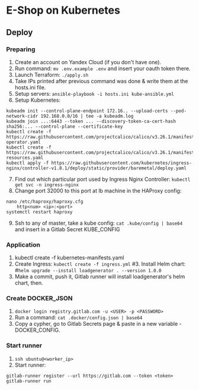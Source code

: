# E-Shop on Kubernetes

## Deploy

### Preparing
1. Create an account on Yandex Cloud (if you don't have one).
2. Run command:
`mv .env.example .env`
and insert your oauth token there.
3. Launch Terraform: `./apply.sh`
4. Take IPs printed after previous command was done & write them at the hosts.ini file.
5. Setup servers:
`ansible-playbook -i hosts.ini kube-ansible.yml`
6. Setup Kubernetes:
```
kubeadm init --control-plane-endpoint 172.16.. --upload-certs --pod-network-cidr 192.168.0.0/16 | tee -a kubeadm.log
kubeadm join ...:6443 --token ... --discovery-token-ca-cert-hash sha256:... --control-plane --certificate-key
kubectl create -f https://raw.githubusercontent.com/projectcalico/calico/v3.26.1/manifests/tigera-operator.yaml
kubectl create -f https://raw.githubusercontent.com/projectcalico/calico/v3.26.1/manifests/custom-resources.yaml
kubectl apply -f https://raw.githubusercontent.com/kubernetes/ingress-nginx/controller-v1.8.1/deploy/static/provider/baremetal/deploy.yaml
```
7. Find out which particular port used by Ingress Nginx Controller:
`kubectl get svc -n ingress-nginx`
8. Change port 32000 to this port at lb machine in the HAProxy config:
```
nano /etc/haproxy/haproxy.cfg
    http<num> <ip>:<port>
systemctl restart haproxy
```
9. Ssh to any of master, take a kube config:
`cat .kube/config | base64`
and insert in a Gitlab Secret KUBE_CONFIG

### Application
1. kubectl create -f kubernetes-manifests.yaml
2. Create Ingress:
`kubectl create -f ingress.yml`
#3. Install Helm chart:
#`helm upgrade --install loadgenerator . --version 1.0.0`
3. Make a commit, push it, Gitlab runner will install loadgenerator's helm chart, then.


### Create DOCKER_JSON
1. `docker login registry.gitlab.com -u <USER> -p <PASSWORD>`
2. Run a command:
`cat .docker/config.json | base64`
3. Copy a cypher, go to Gitlab Secrets page & paste in a new variable - DOCKER_CONFIG.

### Start runner
1. `ssh ubuntu@<worker_ip>`
2. Start runner:
```
gitlab-runner register --url https://gitlab.com --token <token>
gitlab-runner run
```


